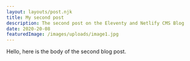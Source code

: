```yaml
---
layout: layouts/post.njk
title: My second post
description: The second post on the Eleventy and Netlify CMS Blog
date: 2020-20-08
featuredImage: /images/uploads/image1.jpg
---
```


Hello, here is the body of the second blog post.